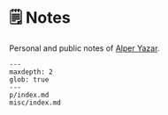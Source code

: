 # 🗒️ Notes

Personal and public notes of [Alper Yazar](https://www.alperyazar.com/).

```{toctree}
---
maxdepth: 2
glob: true
---
p/index.md
misc/index.md
```
